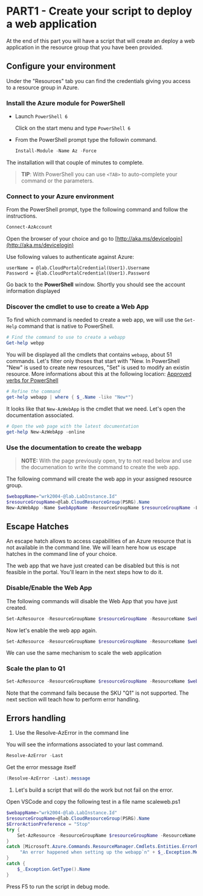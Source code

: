 # PART1 - Create your script to deploy a web application

At the end of this part you will have a script that will create an deploy a web application in the resource group that you have been provided.

## Configure your environment

Under the "Resources" tab you can find the credentials giving you access to a resource group in Azure.

### Install the Azure module for PowerShell

- Launch `PowerShell 6`

    Click on the start menu and type `PowerShell 6`

- From the PowerShell prompt type the followin command.

    ```PowerShell
    Install-Module -Name Az -Force
    ```

The installation will that couple of minutes to complete.

> **TIP**: With PowerShell you can use `<TAB>` to auto-complete your command or the parameters.

### Connect to your Azure environment

From the PowerShell prompt, type the following command and follow the instructions.

```PowerShell
Connect-AzAccount
```

Open the browser of your choice and go to [http://aka.ms/devicelogin](http://aka.ms/devicelogin)

Use following values to authenticate against Azure:

    userName = @lab.CloudPortalCredential(User1).Username
    Password = @lab.CloudPortalCredential(User1).Password

Go back to the **PowerShell** window. Shortly you should see the account information displayed

### Discover the cmdlet to use to create a Web App

To find which command is needed to create a web app, we will use the `Get-Help` command that is native to PowerShell.

```PowerShell
# Find the command to use to create a webapp
Get-help webpp
```

You will be displayed all the cmdlets that contains `webapp`, about 51 commands. Let's filter only thoses that start with "New.
In PowerShell "New" is used to create new resources, "Set" is used to modify an existin resource. More informations about this at the following location: [Approved verbs for PowerShell](https://docs.microsoft.com/en-us/powershell/scripting/developer/cmdlet/approved-verbs-for-windows-powershell-commands?view=powershell-6)

```PowerShell
# Refine the command
get-help webapp | where { $_.Name -like "New*"}
```

It looks like that `New-AzWebApp` is the cmdlet that we need. Let's open the documentation associated.

```PowerShell
# Open the web page with the latest documentation
get-help New-AzWebApp -online
```

### Use the documentation to create the webapp

> **NOTE:** With the page previously open, try to not read below and use the documenation to write the command to create the web app.

The following command will create the web app in your assigned resource group.

```PowerShell
$webappName="wrk2004-@lab.LabInstance.Id"
$resourceGroupName=@lab.CloudResourceGroup(PSRG).Name
New-AzWebApp -Name $webAppName -ResourceGroupName $resourceGroupName -Location eastus
```

## Escape Hatches

An escape hatch allows to access capabilities of an Azure resource that is not available in the command line. We will learn here how us escape hatches in the command line of your choice.

The web app that we have just created can be disabled but this is not feasible in the portal. You'll learn in the next steps how to do it.

### Disable/Enable the Web App

The following commands will disable the Web App that you have just created.

```PowerShell
Set-AzResource -ResourceGroupName $resourceGroupName -ResourceName $webAppName -ResourceType Microsoft.Web/sites -Properties @{enabled = "False"}
```

Now let's enable the web app again.

```PowerShell
Set-AzResource -ResourceGroupName $resourceGroupName -ResourceName $webAppName -ResourceType Microsoft.Web/sites -Properties @{enabled = "True"}
```

We can use the same mechanism to scale the web application

### Scale the plan to Q1

```PowerShell
Set-AzResource -ResourceGroupName $resourceGroupName -ResourceName $webAppName -ResourceType Microsoft.Web/serverFarms -Sku @{ Name = "Q1"}
```

Note that the command fails because the SKU "Q1" is not supported.
The next section will teach how to perform error handling.

## Errors handling

1. Use the Resolve-AzError in the command line

You will see the informations associated to your last command.

```PowerShell
Resolve-AzError -Last
```

Get the error message itself
```PowerShell
(Resolve-AzError -Last).message
```

1. Let's build a script that will do the work but not fail on the error.

Open VSCode and copy the following test in a file name scaleweb.ps1

```PowerShell
$webappName="wrk2004-@lab.LabInstance.Id"
$resourceGroupName=@lab.CloudResourceGroup(PSRG).Name
$ErrorActionPreference = "Stop"
try {
    Set-AzResource -ResourceGroupName $resourceGroupName -ResourceName $webAppName -ResourceType Microsoft.Web/serverFarms -Sku @{ Name = "Q1"} -force
}
catch [Microsoft.Azure.Commands.ResourceManager.Cmdlets.Entities.ErrorResponses.ErrorResponseMessageException] {
     "An error happened when setting up the webapp`n" + $_.Exception.Message
}
catch {
    $_.Exception.GetType().Name
}
```

Press F5 to run the script in debug mode.

